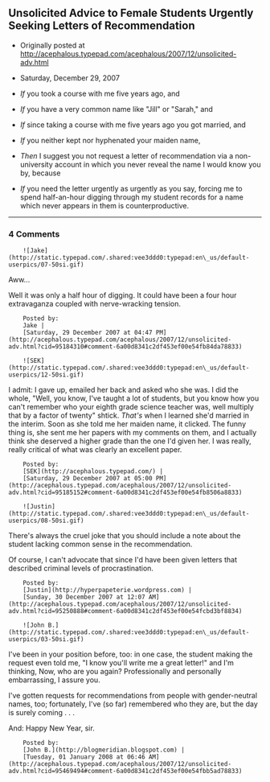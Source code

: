 ## Unsolicited Advice to Female Students Urgently Seeking Letters of Recommendation

 * Originally posted at http://acephalous.typepad.com/acephalous/2007/12/unsolicited-adv.html
 * Saturday, December 29, 2007



*   _If_ you took a course with me five years ago, and
*   _If_ you have a very common name like "Jill" or "Sarah," and
*   _If_ since taking a course with me five years ago you got married, and
*   _If_ you neither kept nor hyphenated your maiden name,
*   _Then_ I suggest you not request a letter of recommendation via a non-university account in which you never reveal the name I would know you by, because
*   _If_ you need the letter urgently as urgently as you say, forcing me to spend half-an-hour digging through my student records for a name which never appears in them is counterproductive.
		

* * *

### 4 Comments 

		

                
[]()

	

		![Jake](http://static.typepad.com/.shared:vee3ddd0:typepad:en\_us/default-userpics/07-50si.gif)
	

	

		

Aww...

Well it was only a half hour of digging. It could have been a four hour extravaganza coupled with nerve-wracking tension. 

	

		Posted by:
		Jake |
		[Saturday, 29 December 2007 at 04:47 PM](http://acephalous.typepad.com/acephalous/2007/12/unsolicited-adv.html?cid=95184310#comment-6a00d8341c2df453ef00e54fb84da78833)

[]()

	

		![SEK](http://static.typepad.com/.shared:vee3ddd0:typepad:en\_us/default-userpics/12-50si.gif)
	

	

		

I admit: I gave up, emailed her back and asked who she was.  I did the whole, "Well, you know, I've taught a lot of students, but you know how you can't remember who your eighth grade science teacher was, well multiply that by a factor of twenty" shtick.  _That's_ when I learned she'd married in the interim.  Soon as she told me her maiden name, it clicked.  The funny thing is, she sent me her papers with my comments on them, and I actually think she deserved a higher grade than the one I'd given her.  I was really, really critical of what was clearly an excellent paper.  

	

		Posted by:
		[SEK](http://acephalous.typepad.com/) |
		[Saturday, 29 December 2007 at 05:00 PM](http://acephalous.typepad.com/acephalous/2007/12/unsolicited-adv.html?cid=95185152#comment-6a00d8341c2df453ef00e54fb8506a8833)

[]()

	

		![Justin](http://static.typepad.com/.shared:vee3ddd0:typepad:en\_us/default-userpics/08-50si.gif)
	

	

		

There's always the cruel joke that you should include a note about the student lacking common sense in the recommendation.  

Of course, I can't advocate that since I'd have been given letters that described criminal levels of procrastination.  

	

		Posted by:
		[Justin](http://hyperpapeterie.wordpress.com) |
		[Sunday, 30 December 2007 at 12:07 AM](http://acephalous.typepad.com/acephalous/2007/12/unsolicited-adv.html?cid=95250888#comment-6a00d8341c2df453ef00e54fcbd3bf8834)

[]()

	

		![John B.](http://static.typepad.com/.shared:vee3ddd0:typepad:en\_us/default-userpics/03-50si.gif)
	

	

		

I've been in your position before, too: in one case, the student making the request even told me, "I know you'll write me a great letter!" and I'm thinking, Now, who are you again?  Professionally and personally embarrassing, I assure you.

I've gotten requests for recommendations from people with gender-neutral names, too; fortunately, I've (so far) remembered who they are, but the day is surely coming . . . 

And: Happy New Year, sir.

	

		Posted by:
		[John B.](http://blogmeridian.blogspot.com) |
		[Tuesday, 01 January 2008 at 06:46 AM](http://acephalous.typepad.com/acephalous/2007/12/unsolicited-adv.html?cid=95469494#comment-6a00d8341c2df453ef00e54fbb5ad78833)

		

        
